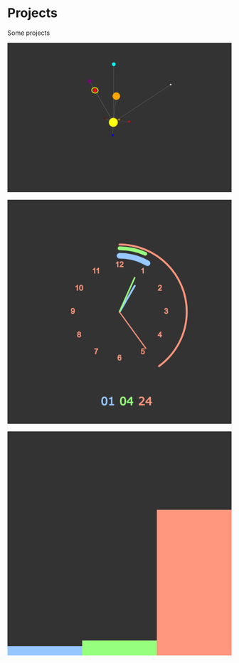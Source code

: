 # Projects
Some projects

![Solar System](https://github.com/deep-mine/Projects/blob/master/solar_system.png)

![Normal Clock](https://github.com/deep-mine/Projects/blob/master/cl1.png)

![Bar clock](https://github.com/deep-mine/Projects/blob/master/cl2.png)
